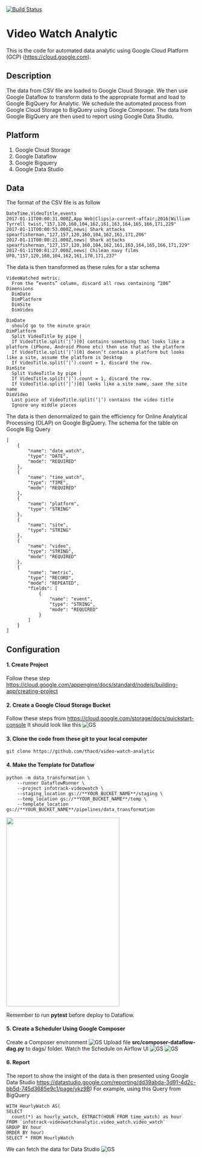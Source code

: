 [![Build Status](https://travis-ci.com/thacd/video-watch-analytic.svg?branch=main)](https://travis-ci.com/thacd/video-watch-analytic)
# Video Watch Analytic 
This is the code for automated data analytic using Google Cloud Platform (GCP) (https://cloud.google.com).

## Description
The data from CSV file are loaded to Google Cloud Storage. We then use Google Dataflow to transform data to the appropriate format and load to Google BigQuery for Analytic. We schedule the automated process from Google Cloud Storage to BigQuery using Google Composer. The data from Google BigQuery are then used to report using Google Data Studio.

## Platform
1. Google Cloud Storage
2. Google Dataflow
3. Google Bigquery
4. Google Data Studio

## Data
The format of the CSV file is as follow
```
DateTime,VideoTitle,events
2017-01-11T00:00:31.000Z,App Web|Clips|a-current-affair;2016|William Tyrrell twist,"157,120,160,104,162,161,163,164,165,166,171,229"
2017-01-11T00:00:53.000Z,news| Shark attacks spearfisherman,"127,157,120,160,104,162,161,171,206"
2017-01-11T00:00:21.000Z,news| Shark attacks spearfisherman,"127,157,120,160,104,162,161,163,164,165,166,171,229"
2017-01-11T00:01:27.000Z,news| Chilean navy films UFO,"157,120,160,104,162,161,170,171,237"
```
The data is then transformed as these rules for a star schema 
```
VideoWatched metric;
  From the “events” column, discard all rows containing “206”
Dimensions
  DimDate
  DimPlatform
  DimSite
  DimVideo

DimDate
  should go to the minute grain
DimPlatform
  Split VideoTitle by pipe |
  If VideoTitle.split(‘|’)[0] contains something that looks like a platform (iPhone, Android Phone etc) then use that as the platform
  If VideoTitle.split(‘|’)[0] doesn’t contain a platform but looks like a site, assume the platform is Desktop
  If VideoTitle.split(‘|’).count = 1, discard the row.
DimSite
  Split VideoTitle by pipe |
  If VideoTitle.split(‘|’).count = 1, discard the row.
  If VideoTitle.split(‘|’)[0] looks like a site name, save the site name
DimVideo
  Last piece of VideoTitle.split(‘|’) contains the video title
  Ignore any middle pieces
```

The data is then denormalized to gain the efficiency for Online Analytical Processing (OLAP) on Google BigQuery.
The schema for the table on Google Big Query
```
[
    {
        "name": "date_watch",
        "type": "DATE",
        "mode": "REQUIRED"
    },
    {
        "name": "time_watch",
        "type": "TIME",
        "mode": "REQUIRED"
    },
    {
        "name": "platform",
        "type": "STRING"
    },
    {
        "name": "site",
        "type": "STRING"
    },
    {
        "name": "video",
        "type": "STRING",
        "mode": "REQUIRED"
    },
    {
        "name": "metric",
        "type": "RECORD",
        "mode": "REPEATED",
        "fields": [
            {
                "name": "event",
                "type": "STRING",
                "mode": "REQUIRED"
            }
        ]
    }
]
```

## Configuration
#### 1. Create Project
Follow these step https://cloud.google.com/appengine/docs/standard/nodejs/building-app/creating-project
#### 2. Create a Google Cloud Storage Bucket
Follow these steps from 
https://cloud.google.com/storage/docs/quickstart-console
It should look like this
![GS](https://storage.googleapis.com/images_video_watch/cloud_storage.png)
#### 3. Clone the code from these git to your local computer
```
git clone https://github.com/thacd/video-watch-analytic
```
#### 4. Make the Template for Dataflow
```
python -m data_transformation \
    --runner DataflowRunner \
    --project infotrack-videowatch \
    --staging_location gs://**YOUR_BUCKET_NAME**/staging \
    --temp_location gs://**YOUR_BUCKET_NAME**/temp \
    --template_location gs://**YOUR_BUCKET_NAME**/pipelines/data_transformation
```
<img src="https://storage.googleapis.com/images_video_watch/dataflow.png" width="300" height="500" />

Remember to run **pytest** before deploy to Dataflow.
#### 5. Create a Scheduler Using Google Composer
Create a Composer environment
![GS](https://storage.googleapis.com/images_video_watch/composer_environment.png)
Upload file **src/composer-dataflow-dag.py** to dags/ folder.
Watch the Schedule on Airflow UI
![GS](https://storage.googleapis.com/images_video_watch/airflow1.png)
![GS](https://storage.googleapis.com/images_video_watch/airflow2.png)

#### 6. Report
The report to show the insight of the data is then presented using Google Data Studio https://datastudio.google.com/reporting/dd39abda-3d91-4d2c-bb5d-745d3685e9c1/page/ykz9B)
For example, using this Query from BigQuery
```
WITH HourlyWatch AS(
SELECT
  count(*) as hourly_watch, EXTRACT(HOUR FROM time_watch) as hour
FROM `infotrack-videowatchanalytic.video_watch.video_watch`
GROUP BY hour
ORDER BY hour)
SELECT * FROM HourlyWatch
```
We can fetch the data for Data Studio
![GS](https://storage.googleapis.com/images_video_watch/data_studio.png)
